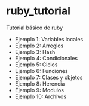 # ruby_tutorial
Tutorial básico de ruby
- Ejemplo 1: Variables locales
- Ejemplo 2: Arreglos
- Ejemplo 3: Hash
- Ejemplo 4: Condicionales
- Ejemplo 5: Ciclos
- Ejemplo 6: Funciones
- Ejemplo 7: Clases y objetos
- Ejemplo 8: Herencia
- Ejemplo 9: Modulos
- Ejemplo 10: Archivos